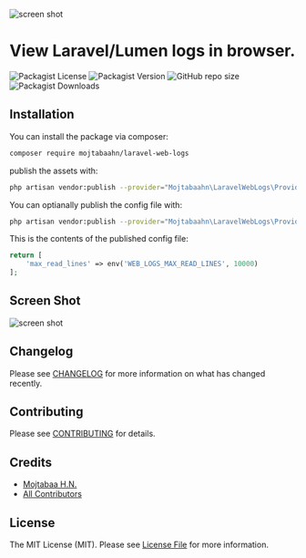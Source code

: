 ![screen shot](https://github.com/mojtabaahn/laravel-web-logs/blob/main/splash.jpg?raw=true)

# View Laravel/Lumen logs in browser.

![Packagist License](https://img.shields.io/packagist/l/mojtabaahn/laravel-web-logs?style=for-the-badge)
![Packagist Version](https://img.shields.io/packagist/v/mojtabaahn/laravel-web-logs?style=for-the-badge)
![GitHub repo size](https://img.shields.io/github/repo-size/mojtabaahn/laravel-web-logs?style=for-the-badge)
![Packagist Downloads](https://img.shields.io/packagist/dt/mojtabaahn/laravel-web-logs?style=for-the-badge)

## Installation

You can install the package via composer:

```bash
composer require mojtabaahn/laravel-web-logs
```

publish the assets with:
```bash
php artisan vendor:publish --provider="Mojtabaahn\LaravelWebLogs\Providers\LaravelWebLogsServiceProvider" --tag="web-logs-assets"
```


You can optianally publish the config file with:
```bash
php artisan vendor:publish --provider="Mojtabaahn\LaravelWebLogs\Providers\LaravelWebLogsServiceProvider" --tag="config"
```

This is the contents of the published config file:

```php
return [
    'max_read_lines' => env('WEB_LOGS_MAX_READ_LINES', 10000)
];
```

## Screen Shot
![screen shot](https://github.com/mojtabaahn/laravel-web-logs/blob/main/screenshot.jpg?raw=true)


## Changelog

Please see [CHANGELOG](CHANGELOG.md) for more information on what has changed recently.

## Contributing

Please see [CONTRIBUTING](.github/CONTRIBUTING.md) for details.

## Credits

- [Mojtabaa H.N.](https://github.com/mojtabaahn)
- [All Contributors](../../contributors)

## License

The MIT License (MIT). Please see [License File](LICENSE.md) for more information.
